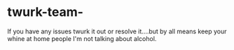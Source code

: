 
# twurk-team-
If you have any issues twurk it out or resolve it....but by all means keep your whine at home people I'm not talking about alcohol.

